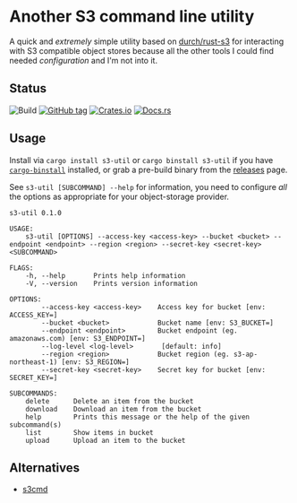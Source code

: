 # Another S3 command line utility

A quick and _extremely_ simple utility based on [durch/rust-s3](https://github.com/durch/rust-s3) for interacting with S3 compatible object stores because all the other tools I could find needed _configuration_ and I'm not into it.

## Status
![Build](https://github.com/ryankurte/s3-util/workflows/Rust/badge.svg)
[![GitHub tag](https://img.shields.io/github/tag/ryankurte/s3-util.svg)](https://github.com/ryankurte/s3-util)
[![Crates.io](https://img.shields.io/crates/v/s3-util.svg)](https://crates.io/crates/s3-util)
[![Docs.rs](https://docs.rs/s3-util/badge.svg)](https://docs.rs/s3-util)


## Usage

Install via `cargo install s3-util` or `cargo binstall s3-util` if you have [`cargo-binstall`]() installed, or grab a pre-build binary from the [releases](https://github.com/ryankurte/s3-util/releases/latest) page.

See `s3-util [SUBCOMMAND] --help` for information, you need to configure _all_ the options as appropriate for your object-storage provider.

```
s3-util 0.1.0

USAGE:
    s3-util [OPTIONS] --access-key <access-key> --bucket <bucket> --endpoint <endpoint> --region <region> --secret-key <secret-key> <SUBCOMMAND>

FLAGS:
    -h, --help       Prints help information
    -V, --version    Prints version information

OPTIONS:
        --access-key <access-key>    Access key for bucket [env: ACCESS_KEY=]
        --bucket <bucket>            Bucket name [env: S3_BUCKET=]
        --endpoint <endpoint>        Bucket endpoint (eg. amazonaws.com) [env: S3_ENDPOINT=]
        --log-level <log-level>       [default: info]
        --region <region>            Bucket region (eg. s3-ap-northeast-1) [env: S3_REGION=]
        --secret-key <secret-key>    Secret key for bucket [env: SECRET_KEY=]

SUBCOMMANDS:
    delete      Delete an item from the bucket
    download    Download an item from the bucket
    help        Prints this message or the help of the given subcommand(s)
    list        Show items in bucket
    upload      Upload an item to the bucket
```


## Alternatives

- [s3cmd](https://github.com/s3tools/s3cmd)
